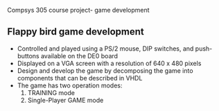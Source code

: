 
Compsys 305 course project- game development

## Flappy bird game development 
- Controlled and played using a PS/2 mouse, DIP switches, and push- buttons available on the DE0 board
- Displayed on a VGA screen with a resolution of 640 x 480 pixels
- Design and develop the game by decomposing the game into components that can be described in VHDL
- The game has two operation modes:
    1. TRAINING mode
    2. Single-Player GAME mode
